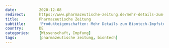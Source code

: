 ```yaml
---
date:          2020-12-08
redirect:      https://www.pharmazeutische-zeitung.de/mehr-details-zum-biontech-impfstoff-122358/
title:         Pharmazeutische Zeitung
subtitle:      'Produkteigenschaften: Mehr Details zum Biontech-Impfstoff'
country:       DE
categories:    [Wissenschaft, Impfung]
tags:          [pharmazeutische zeitung, biontech]
---
```


